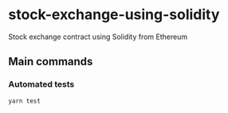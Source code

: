 # stock-exchange-using-solidity

Stock exchange contract using Solidity from Ethereum

## Main commands

### Automated tests

```
yarn test
```
